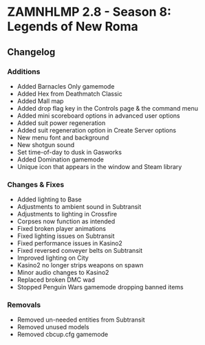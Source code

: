 # ZAMNHLMP 2.8 - Season 8: Legends of New Roma
## Changelog
### Additions
- Added Barnacles Only gamemode
- Added Hex from Deathmatch Classic
- Added Mall map
- Added drop flag key in the Controls page & the command menu
- Added mini scoreboard options in advanced user options
- Added suit power regeneration
- Added suit regeneration option in Create Server options
- New menu font and background
- New shotgun sound
- Set time-of-day to dusk in Gasworks
- Added Domination gamemode
- Unique icon that appears in the window and Steam library

### Changes & Fixes
- Added lighting to Base
- Adjustments to ambient sound in Subtransit
- Adjustments to lighting in Crossfire
- Corpses now function as intended
- Fixed broken player animations
- Fixed lighting issues on Subtransit
- Fixed performance issues in Kasino2
- Fixed reversed conveyer belts on Subtransit
- Improved lighting on City
- Kasino2 no longer strips weapons on spawn
- Minor audio changes to Kasino2
- Replaced broken DMC wad
- Stopped Penguin Wars gamemode dropping banned items

### Removals
- Removed un-needed entities from Subtransit
- Removed unused models
- Removed cbcup.cfg gamemode